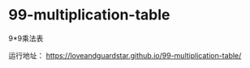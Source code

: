 # 99-multiplication-table
9*9乘法表

运行地址： https://loveandguardstar.github.io/99-multiplication-table/
